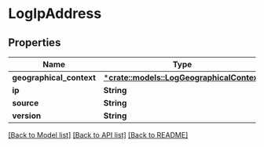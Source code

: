 # LogIpAddress

## Properties
Name | Type | Description | Notes
------------ | ------------- | ------------- | -------------
**geographical_context** | [***crate::models::LogGeographicalContext**](LogGeographicalContext.md) |  | [optional] 
**ip** | **String** |  | [optional] 
**source** | **String** |  | [optional] 
**version** | **String** |  | [optional] 

[[Back to Model list]](../README.md#documentation-for-models) [[Back to API list]](../README.md#documentation-for-api-endpoints) [[Back to README]](../README.md)


